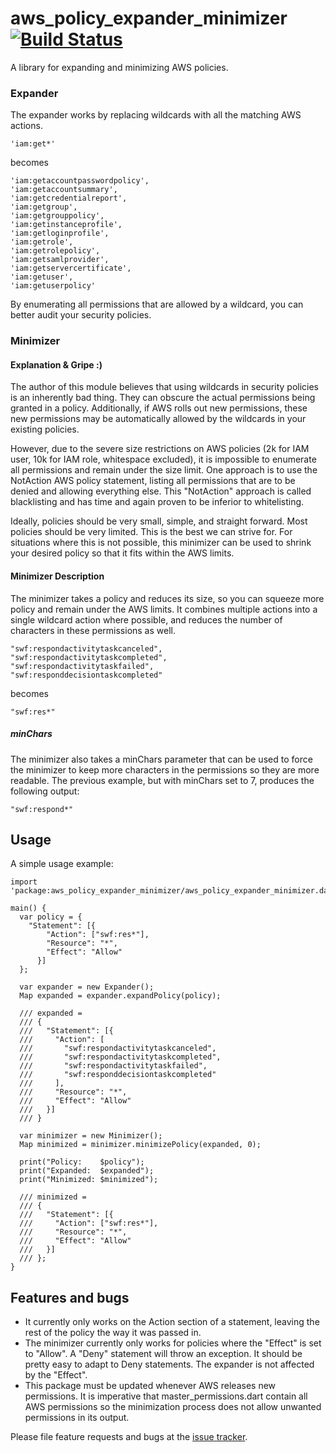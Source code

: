 aws\_policy\_expander_minimizer [![Build Status](https://travis-ci.org/monkeysecurity/aws_policy_expander_minimizer.svg?branch=master)](https://travis-ci.org/monkeysecurity/aws_policy_expander_minimizer)
======================================

A library for expanding and minimizing AWS policies.

### Expander

The expander works by replacing wildcards with all the matching AWS actions. 

    'iam:get*'

becomes

    'iam:getaccountpasswordpolicy',
    'iam:getaccountsummary',
    'iam:getcredentialreport',
    'iam:getgroup',
    'iam:getgrouppolicy',
    'iam:getinstanceprofile',
    'iam:getloginprofile',
    'iam:getrole',
    'iam:getrolepolicy',
    'iam:getsamlprovider',
    'iam:getservercertificate',
    'iam:getuser',
    'iam:getuserpolicy'

By enumerating all permissions that are allowed by a wildcard, you can better audit your security policies.

### Minimizer

#### Explanation & Gripe :)

The author of this module believes that using wildcards in security policies is an inherently bad thing.  They can obscure the actual permissions being granted in a policy.  Additionally, if AWS rolls out new permissions, these new permissions may be automatically allowed by the wildcards in your existing policies.

However, due to the severe size restrictions on AWS policies (2k for IAM user, 10k for IAM role, whitespace excluded), it is impossible to enumerate all permissions and remain under the size limit.  One approach is to use the NotAction AWS policy statement, listing all permissions that are to be denied and allowing everything else.  This "NotAction" approach is called blacklisting and has time and again proven to be inferior to whitelisting.

Ideally, policies should be very small, simple, and straight forward.  Most policies should be very limited.  This is the best we can strive for.  For situations where this is not possible, this minimizer can be used to shrink your desired policy so that it fits within the AWS limits.


#### Minimizer Description 

The minimizer takes a policy and reduces its size, so you can squeeze more policy and remain under the AWS limits.  It combines multiple actions into a single wildcard action where possible, and reduces the number of characters in these permissions as well.

    "swf:respondactivitytaskcanceled",
    "swf:respondactivitytaskcompleted",
    "swf:respondactivitytaskfailed",
    "swf:responddecisiontaskcompleted"

becomes

    "swf:res*"

##### minChars

The minimizer also takes a minChars parameter that can be used to force the minimizer to keep more characters in the permissions so they are more readable.  The previous example, but with minChars set to 7, produces the following output:

    "swf:respond*"

## Usage

A simple usage example:

    import 'package:aws_policy_expander_minimizer/aws_policy_expander_minimizer.dart';

    main() {
      var policy = {
        "Statement": [{
            "Action": ["swf:res*"],
            "Resource": "*",
            "Effect": "Allow"
          }]
      };

      var expander = new Expander();
      Map expanded = expander.expandPolicy(policy);

      /// expanded =
      /// {
      ///   "Statement": [{
      ///     "Action": [
      ///       "swf:respondactivitytaskcanceled",
      ///       "swf:respondactivitytaskcompleted",
      ///       "swf:respondactivitytaskfailed",
      ///       "swf:responddecisiontaskcompleted"
      ///     ],
      ///     "Resource": "*",
      ///     "Effect": "Allow"
      ///   }]
      /// }

      var minimizer = new Minimizer();
      Map minimized = minimizer.minimizePolicy(expanded, 0);

      print("Policy:    $policy");
      print("Expanded:  $expanded");
      print("Minimized: $minimized");

      /// minimized =
      /// {
      ///   "Statement": [{
      ///     "Action": ["swf:res*"],
      ///     "Resource": "*",
      ///     "Effect": "Allow"
      ///   }]
      /// };
    }

## Features and bugs

- It currently only works on the Action section of a statement, leaving the rest of the policy the way it was passed in.
- The minimizer currently only works for policies where the "Effect" is set to "Allow".  A "Deny" statement will throw an exception.  It should be pretty easy to adapt to Deny statements.  The expander is not affected by the "Effect".
- This package must be updated whenever AWS releases new permissions.  It is imperative that master_permissions.dart contain all AWS permissions so the minimization process does not allow unwanted permissions in its output.

Please file feature requests and bugs at the [issue tracker][tracker].

[tracker]: https://github.com/monkeysecurity/aws_policy_expander_minimizer/issues